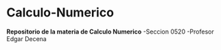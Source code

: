 # Calculo-Numerico
**Repositorio de la materia de Calculo Numerico**
 -Seccion 0520
  -Profesor Edgar Decena
